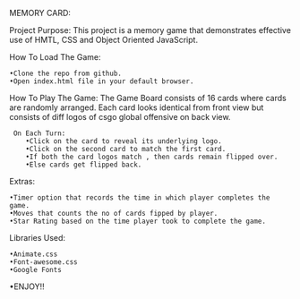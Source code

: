 MEMORY CARD:

Project Purpose:
This project is a memory game that demonstrates effective use of HMTL, CSS and Object Oriented JavaScript.

How To Load The Game:

    •Clone the repo from github.
    •Open index.html file in your default browser.
    
How To Play The Game:
The Game Board consists of 16 cards where cards are randomly arranged. Each card looks identical from front view but consists of diff logos of csgo global offensive on back view.
     
     On Each Turn:
        •Click on the card to reveal its underlying logo.
        •Click on the second card to match the first card.
        •If both the card logos match , then cards remain flipped over.
        •Else cards get flipped back.

Extras:

    •Timer option that records the time in which player completes the game.
    •Moves that counts the no of cards fipped by player.
    •Star Rating based on the time player took to complete the game.
    
Libraries Used:

    •Animate.css
    •Font-awesome.css
    •Google Fonts
    
•ENJOY!!
